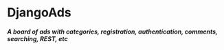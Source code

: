 # DjangoAds
***A board of ads with categories, registration, authentication, comments, searching, REST, etc***

